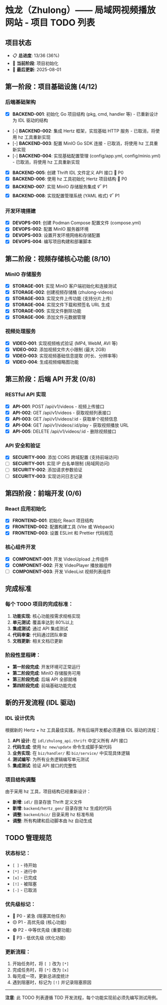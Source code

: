 # 烛龙（Zhulong）—— 局域网视频播放网站 - 项目 TODO 列表

## 项目状态

- 📋 **总进度**: 13/36 (36%)
- 🚀 **当前阶段**: 项目初始化
- 📅 **最后更新**: 2025-08-01

## 第一阶段：项目基础设施 (4/12)

### 后端基础架构

- [x] **BACKEND-001**: 初始化 Go 项目结构 (pkg, cmd, handler 等) - 已重新设计为 IDL 驱动的结构
- [-] **BACKEND-002**: 集成 Hertz 框架，实现基础 HTTP 服务 - 已取消，将使用 hz 工具重新实现
- [-] **BACKEND-003**: 配置 MinIO Go SDK 连接 - 已取消，将使用 hz 工具重新实现
- [-] **BACKEND-004**: 实现基础配置管理 (config/app.yml, config/minio.yml) - 已取消，将使用 hz 工具重新实现
- [x] **BACKEND-005**: 创建 Thrift IDL 文件定义 API 接口 🔴 P0
- [x] **BACKEND-006**: 使用 hz 工具初始化 Hertz 项目结构 🔴 P0
- [x] **BACKEND-007**: 实现 MinIO 存储服务集成 🜡 P1
- [x] **BACKEND-008**: 实现配置管理系统 (YAML 格式) 🜡 P1

### 开发环境搭建

- [x] **DEVOPS-001**: 创建 Podman Compose 配置文件 (compose.yml)
- [x] **DEVOPS-002**: 配置 MinIO 服务器环境
- [x] **DEVOPS-003**: 设置开发环境网络和存储配置
- [x] **DEVOPS-004**: 编写项目构建和部署脚本

## 第二阶段：视频存储核心功能 (8/10)

### MinIO 存储服务

- [x] **STORAGE-001**: 实现 MinIO 客户端初始化和连接测试
- [x] **STORAGE-002**: 创建视频存储桶 (zhulong-videos)
- [x] **STORAGE-003**: 实现文件上传功能 (支持分片上传)
- [x] **STORAGE-004**: 实现文件下载和预签名 URL 生成
- [x] **STORAGE-005**: 实现文件删除功能
- [x] **STORAGE-006**: 添加文件元数据管理

### 视频处理服务

- [x] **VIDEO-001**: 实现视频格式验证 (MP4, WebM, AVI 等)
- [x] **VIDEO-002**: 添加视频文件大小限制 (最大 2GB)
- [x] **VIDEO-003**: 实现视频基础信息提取 (时长、分辨率等)
- [x] **VIDEO-004**: 生成视频缩略图功能

## 第三阶段：后端 API 开发 (0/8)

### RESTful API 实现

- [x] **API-001**: POST /api/v1/videos - 视频上传接口
- [x] **API-002**: GET /api/v1/videos - 获取视频列表接口
- [x] **API-003**: GET /api/v1/videos/:id - 获取单个视频信息
- [x] **API-004**: GET /api/v1/videos/:id/play - 获取视频播放 URL
- [x] **API-005**: DELETE /api/v1/videos/:id - 删除视频接口

### API 安全和验证

- [x] **SECURITY-000**: 添加 CORS 跨域配置 (支持前端访问)
- [ ] **SECURITY-001**: 实现 IP 白名单限制 (局域网访问)
- [ ] **SECURITY-002**: 添加请求参数验证
- [ ] **SECURITY-003**: 实现访问日志记录

## 第四阶段：前端开发 (0/6)

### React 应用初始化

- [x] **FRONTEND-001**: 初始化 React 项目结构
- [x] **FRONTEND-002**: 配置构建工具 (Vite 或 Webpack)
- [x] **FRONTEND-003**: 设置 ESLint 和 Prettier 代码规范

### 核心组件开发

- [x] **COMPONENT-001**: 开发 VideoUpload 上传组件
- [x] **COMPONENT-002**: 开发 VideoPlayer 播放器组件
- [ ] **COMPONENT-003**: 开发 VideoList 视频列表组件

## 完成标准

### 每个 TODO 项目的完成标准：

1. **功能实现**: 核心功能按需求规格实现
2. **单元测试**: 覆盖率达到 80%以上
3. **集成测试**: 通过 API 集成测试
4. **代码审查**: 代码通过团队审查
5. **文档更新**: 相关文档已更新

### 阶段性里程碑：

- **第一阶段完成**: 开发环境可正常运行
- **第二阶段完成**: MinIO 存储服务可用
- **第三阶段完成**: 后端 API 全部就绪
- **第四阶段完成**: 前端基础功能完成

## 新的开发流程 (IDL 驱动)

### IDL 设计优先

根据新的 Hertz + hz 工具最佳实践，所有后端开发都必须遵循 IDL 驱动的流程：

1. **API 设计**: 在 `idl/zhulong_api.thrift` 中定义所有 API 接口
2. **代码生成**: 使用 `hz new/update` 命令生成脚手架代码
3. **业务实现**: 在 `biz/handler/` 和 `biz/service/` 中实现具体逻辑
4. **测试编写**: 为所有业务逻辑编写单元测试
5. **集成测试**: 验证 API 接口的完整性

### 项目结构调整

由于采用 hz 工具，项目结构已经重新设计：

- **新增**: `idl/` 目录存放 Thrift 定义文件
- **新增**: `backend/hertz_gen/` 目录存放 hz 生成的代码
- **调整**: `backend/biz/` 目录采用 hz 标准布局
- **调整**: 所有构建和启动脚本由 hz 自动生成

## TODO 管理规范

### 状态标记：

- `[ ]` - 待开始
- `[*]` - 进行中
- `[x]` - 已完成
- `[!]` - 被阻塞
- `[-]` - 已取消

### 优先级标记：

- 🔴 P0 - 紧急 (阻塞其他任务)
- 🟡 P1 - 高优先级 (核心功能)
- 🟢 P2 - 中等优先级 (重要功能)
- 🔵 P3 - 低优先级 (优化功能)

### 更新流程：

1. 开始任务时，将 `[ ]` 改为 `[*]`
2. 完成任务时，将 `[*]` 改为 `[x]`
3. 每完成一项，更新总进度统计
4. 遇到阻塞时，标记为 `[!]` 并记录阻塞原因

---

**注意**: 此 TODO 列表遵循 TDD 开发流程，每个功能实现前必须先编写测试用例。
